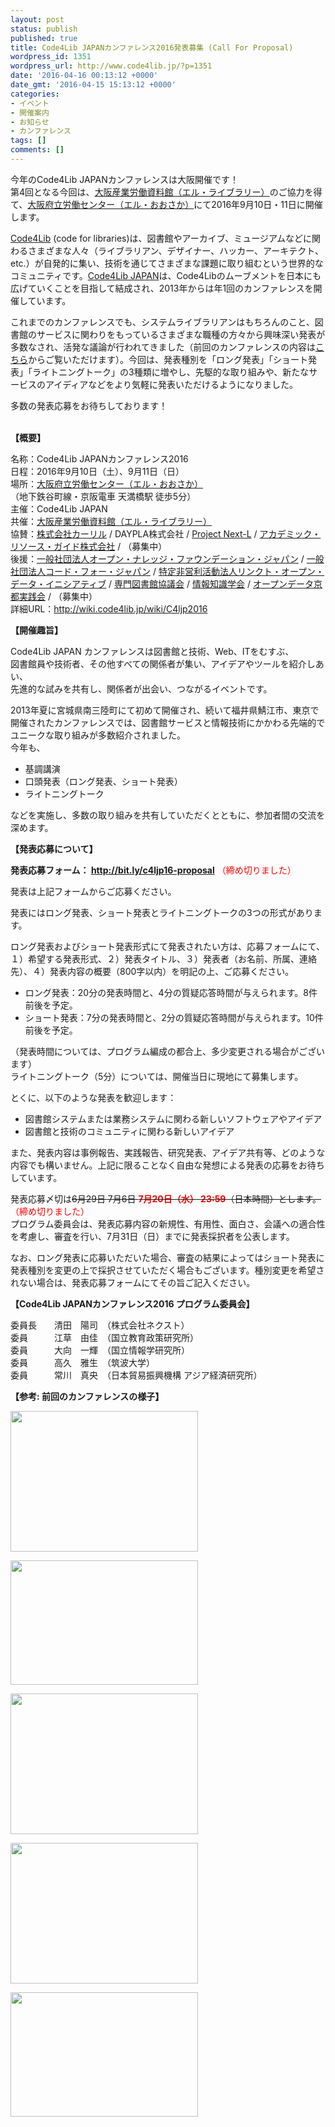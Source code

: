 ```yaml
---
layout: post
status: publish
published: true
title: Code4Lib JAPANカンファレンス2016発表募集 (Call For Proposal)
wordpress_id: 1351
wordpress_url: http://www.code4lib.jp/?p=1351
date: '2016-04-16 00:13:12 +0000'
date_gmt: '2016-04-15 15:13:12 +0000'
categories:
- イベント
- 開催案内
- お知らせ
- カンファレンス
tags: []
comments: []
---
```

<p>今年のCode4Lib JAPANカンファレンスは大阪開催です！<br />
第4回となる今回は、<a title="大阪産業労働資料館（エル・ライブラリー）" href="http://shaunkyo.jp/" target="_blank">大阪産業労働資料館（エル・ライブラリー）</a>のご協力を得て、<a title="大阪府立労働センター（エル・おおさか）" href="http://www.l-osaka.or.jp/" target="_blank">大阪府立労働センター（エル・おおさか）</a>にて2016年9月10日・11日に開催します。</p>
<p><a href="http://code4lib.org/">Code4Lib</a> (code for libraries)は、図書館やアーカイブ、ミュージアムなどに関わるさまざまな人々（ライブラリアン、デザイナー、ハッカー、アーキテクト、etc.）が自発的に集い、技術を通じてさまざまな課題に取り組むという世界的なコミュニティです。<a href="http://www.code4lib.jp/">Code4Lib JAPAN</a>は、Code4Libのムーブメントを日本にも広げていくことを目指して結成され、2013年からは年1回のカンファレンスを開催しています。</p>
<p>これまでのカンファレンスでも、システムライブラリアンはもちろんのこと、図書館のサービスに関わりをもっているさまざまな職種の方々から興味深い発表が多数なされ、活発な議論が行われてきました（前回のカンファレンスの内容は<a href="http://wiki.code4lib.jp/wiki/C4ljp2015">こちら</a>からご覧いただけます）。今回は、発表種別を「ロング発表」「ショート発表」「ライトニングトーク」の3種類に増やし、先駆的な取り組みや、新たなサービスのアイディアなどをより気軽に発表いただけるようになりました。</p>
<p>多数の発表応募をお待ちしております！</p>
<p><!--more--><br />
<strong>【概要】</strong></p>
<p>名称：Code4Lib JAPANカンファレンス2016<br />
日程：2016年9月10日（土）、9月11日（日）<br />
場所：<a title="大阪府立労働センター（エル・おおさか）" href="http://www.l-osaka.or.jp/" target="_blank">大阪府立労働センター（エル・おおさか）</a><br />
（地下鉄谷町線・京阪電車 天満橋駅 徒歩5分）<br />
主催：Code4Lib JAPAN<br />
共催：<a title="大阪産業労働資料館（エル・ライブラリー）" href="http://shaunkyo.jp/" target="_blank">大阪産業労働資料館（エル・ライブラリー）</a><br />
協賛：<a href="https://calil.jp/">株式会社カーリル</a> / DAYPLA株式会社 / <a href="http://www.next-l.jp/">Project Next-L</a> / <a href="http://www.arg.ne.jp/">アカデミック・リソース・ガイド株式会社</a> / （募集中）<br />
後援：<a href="http://okfn.jp/">一般社団法人オープン・ナレッジ・ファウンデーション・ジャパン</a> / <a href="http://code4japan.org/">一般社団法人コード・フォー・ジャパン</a> / <a href="http://linkedopendata.jp/">特定非営利活動法人リンクト・オープン・データ・イニシアティブ</a> / <a href="http://www.jsla.or.jp/">専門図書館協議会</a> / <a href="http://www.jsik.jp/">情報知識学会</a> / <a href="https://opendatakyoto.wordpress.com/" target="_blank">オープンデータ京都実践会</a> / （募集中）<br />
詳細URL：<a title="http://wiki.code4lib.jp/wiki/C4ljp2016" href="http://wiki.code4lib.jp/wiki/C4ljp2016">http://wiki.code4lib.jp/wiki/C4ljp2016</a></p>
<p><strong>【開催趣旨】</strong></p>
<p>Code4Lib JAPAN カンファレンスは図書館と技術、Web、ITをむすぶ、<br />
図書館員や技術者、その他すべての関係者が集い、アイデアやツールを紹介しあい、<br />
先進的な試みを共有し、関係者が出会い、つながるイベントです。</p>
<p>2013年夏に宮城県南三陸町にて初めて開催され、続いて福井県鯖江市、東京で開催されたカンファレンスでは、図書館サービスと情報技術にかかわる先端的でユニークな取り組みが多数紹介されました。<br />
今年も、</p>
<ul>
<li>基調講演</li>
<li>口頭発表（ロング発表、ショート発表）</li>
<li>ライトニングトーク</li>
</ul>
<p>などを実施し、多数の取り組みを共有していただくとともに、参加者間の交流を深めます。</p>
<p><strong>【発表応募について】</strong></p>
<p><strong>発表応募フォーム： <a title="http://bit.ly/c4ljp16-proposal" href="http://bit.ly/c4ljp16-proposal" target="_blank">http://bit.ly/c4ljp16-proposal</a></strong> <span style="color: #ff0000;">（締め切りました）</span></p>
<p>発表は上記フォームからご応募ください。</p>
<p>発表にはロング発表、ショート発表とライトニングトークの3つの形式があります。</p>
<p>ロング発表およびショート発表形式にて発表されたい方は、応募フォームにて、１）希望する発表形式、２）発表タイトル、３）発表者（お名前、所属、連絡先）、４）発表内容の概要（800字以内）を明記の上、ご応募ください。</p>
<ul>
<li>ロング発表：20分の発表時間と、4分の質疑応答時間が与えられます。8件前後を予定。</li>
<li>ショート発表：7分の発表時間と、2分の質疑応答時間が与えられます。10件前後を予定。</li>
</ul>
<p>（発表時間については、プログラム編成の都合上、多少変更される場合がございます）<br />
ライトニングトーク（5分）については、開催当日に現地にて募集します。</p>
<p>とくに、以下のような発表を歓迎します：</p>
<ul>
<li>図書館システムまたは業務システムに関わる新しいソフトウェアやアイデア</li>
<li>図書館と技術のコミュニティに関わる新しいアイデア</li>
</ul>
<p>また、発表内容は事例報告、実践報告、研究発表、アイデア共有等、どのような内容でも構いません。上記に限ることなく自由な発想による発表の応募をお待ちしています。</p>
<p>発表応募〆切は<del>6月29日 7月6日 <span style="color: #ff0000;"><strong>7月20日（水） 23:59</strong></span>（日本時間）とします。</del><span style="color: #ff0000;">（締め切りました）</span><br />
プログラム委員会は、発表応募内容の新規性、有用性、面白さ、会議への適合性を考慮し、審査を行い、7月31日（日）までに発表採択者を公表します。</p>
<p>なお、ロング発表に応募いただいた場合、審査の結果によってはショート発表に発表種別を変更の上で採択させていただく場合もございます。種別変更を希望されない場合は、発表応募フォームにてその旨ご記入ください。</p>
<p><strong>【Code4Lib JAPANカンファレンス2016 プログラム委員会】</strong></p>
<p>委員長　　清田　陽司　（株式会社ネクスト）<br />
委員　　　江草　由佳　（国立教育政策研究所）<br />
委員　　　大向　一輝　（国立情報学研究所）<br />
委員　　　高久　雅生　（筑波大学）<br />
委員　　　常川　真央　（日本貿易振興機構 アジア経済研究所）</p>
<p><strong>【参考: 前回のカンファレンスの様子】</strong></p>
<p><a href="http://www.code4lib.jp/2016/04/1351/p1020299/" rel="attachment wp-att-1376"><img class="aligncenter size-medium wp-image-1376" title="カンファレンス会場" src="{{ site.baseurl }}/assets/uploads/2016/04/P1020299-300x225.jpg" alt="" width="300" height="225" /></a></p>
<p><a href="http://www.code4lib.jp/2016/04/1351/img_9820/" rel="attachment wp-att-1381"><img class="aligncenter size-medium wp-image-1381" title="招待講演" src="{{ site.baseurl }}/assets/uploads/2016/04/IMG_9820-300x199.jpg" alt="" width="300" height="199" /></a></p>
<p><a href="http://www.code4lib.jp/2016/04/1351/p1020514/" rel="attachment wp-att-1382"><img class="aligncenter size-medium wp-image-1382" title="通常発表" src="{{ site.baseurl }}/assets/uploads/2016/04/P1020514-300x225.jpg" alt="" width="300" height="225" /></a></p>
<p><a href="http://www.code4lib.jp/2016/04/1351/p1020338/" rel="attachment wp-att-1383"><img class="aligncenter size-medium wp-image-1383" title="質疑応答" src="{{ site.baseurl }}/assets/uploads/2016/04/P1020338-300x225.jpg" alt="" width="300" height="225" /></a></p>
<p><a href="http://www.code4lib.jp/2016/04/1351/img_9894/" rel="attachment wp-att-1385"><img class="aligncenter size-medium wp-image-1385" title="集合写真" src="{{ site.baseurl }}/assets/uploads/2016/04/IMG_9894-300x199.jpg" alt="" width="300" height="199" /></a></p>
